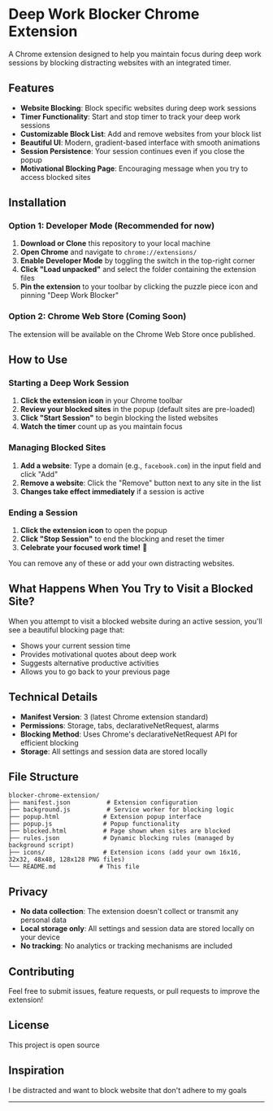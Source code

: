 # Deep Work Blocker Chrome Extension

A Chrome extension designed to help you maintain focus during deep work sessions by blocking distracting websites with an integrated timer.

## Features

- **Website Blocking**: Block specific websites during deep work sessions
- **Timer Functionality**: Start and stop timer to track your deep work sessions
- **Customizable Block List**: Add and remove websites from your block list
- **Beautiful UI**: Modern, gradient-based interface with smooth animations
- **Session Persistence**: Your session continues even if you close the popup
- **Motivational Blocking Page**: Encouraging message when you try to access blocked sites

## Installation

### Option 1: Developer Mode (Recommended for now)

1. **Download or Clone** this repository to your local machine
2. **Open Chrome** and navigate to `chrome://extensions/`
3. **Enable Developer Mode** by toggling the switch in the top-right corner
4. **Click "Load unpacked"** and select the folder containing the extension files
5. **Pin the extension** to your toolbar by clicking the puzzle piece icon and pinning "Deep Work Blocker"

### Option 2: Chrome Web Store (Coming Soon)
The extension will be available on the Chrome Web Store once published.

## How to Use

### Starting a Deep Work Session

1. **Click the extension icon** in your Chrome toolbar
2. **Review your blocked sites** in the popup (default sites are pre-loaded)
3. **Click "Start Session"** to begin blocking the listed websites
4. **Watch the timer** count up as you maintain focus

### Managing Blocked Sites

1. **Add a website**: Type a domain (e.g., `facebook.com`) in the input field and click "Add"
2. **Remove a website**: Click the "Remove" button next to any site in the list
3. **Changes take effect immediately** if a session is active

### Ending a Session

1. **Click the extension icon** to open the popup
2. **Click "Stop Session"** to end the blocking and reset the timer
3. **Celebrate your focused work time!** 🎉


You can remove any of these or add your own distracting websites.

## What Happens When You Try to Visit a Blocked Site?

When you attempt to visit a blocked website during an active session, you'll see a beautiful blocking page that:
- Shows your current session time
- Provides motivational quotes about deep work
- Suggests alternative productive activities
- Allows you to go back to your previous page

## Technical Details

- **Manifest Version**: 3 (latest Chrome extension standard)
- **Permissions**: Storage, tabs, declarativeNetRequest, alarms
- **Blocking Method**: Uses Chrome's declarativeNetRequest API for efficient blocking
- **Storage**: All settings and session data are stored locally

## File Structure

```
blocker-chrome-extension/
├── manifest.json          # Extension configuration
├── background.js          # Service worker for blocking logic
├── popup.html            # Extension popup interface
├── popup.js              # Popup functionality
├── blocked.html          # Page shown when sites are blocked
├── rules.json            # Dynamic blocking rules (managed by background script)
├── icons/                # Extension icons (add your own 16x16, 32x32, 48x48, 128x128 PNG files)
└── README.md            # This file
```

## Privacy

- **No data collection**: The extension doesn't collect or transmit any personal data
- **Local storage only**: All settings and session data are stored locally on your device
- **No tracking**: No analytics or tracking mechanisms are included

## Contributing

Feel free to submit issues, feature requests, or pull requests to improve the extension!

## License

This project is open source

## Inspiration

I be distracted and want to block website that don't adhere to my goals 

---
